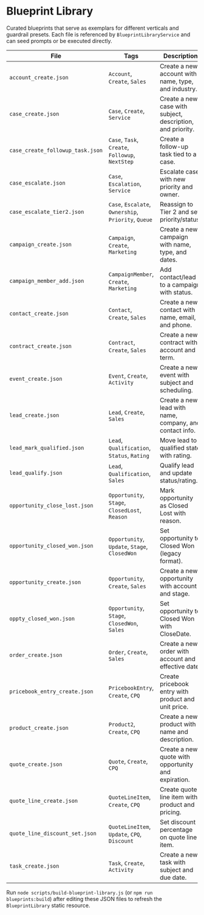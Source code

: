 # Blueprint Library

Curated blueprints that serve as exemplars for different verticals and guardrail presets. Each file is referenced by `BlueprintLibraryService` and can seed prompts or be executed directly.

| File | Tags | Description |
|------|------|-------------|
| `account_create.json` | `Account`, `Create`, `Sales` | Create a new account with name, type, and industry. |
| `case_create.json` | `Case`, `Create`, `Service` | Create a new case with subject, description, and priority. |
| `case_create_followup_task.json` | `Case`, `Task`, `Create`, `Followup`, `NextStep` | Create a follow-up task tied to a case. |
| `case_escalate.json` | `Case`, `Escalation`, `Service` | Escalate case with new priority and owner. |
| `case_escalate_tier2.json` | `Case`, `Escalate`, `Ownership`, `Priority`, `Queue` | Reassign to Tier 2 and set priority/status. |
| `campaign_create.json` | `Campaign`, `Create`, `Marketing` | Create a new campaign with name, type, and dates. |
| `campaign_member_add.json` | `CampaignMember`, `Create`, `Marketing` | Add contact/lead to a campaign with status. |
| `contact_create.json` | `Contact`, `Create`, `Sales` | Create a new contact with name, email, and phone. |
| `contract_create.json` | `Contract`, `Create`, `Sales` | Create a new contract with account and term. |
| `event_create.json` | `Event`, `Create`, `Activity` | Create a new event with subject and scheduling. |
| `lead_create.json` | `Lead`, `Create`, `Sales` | Create a new lead with name, company, and contact info. |
| `lead_mark_qualified.json` | `Lead`, `Qualification`, `Status`, `Rating` | Move lead to qualified state with rating. |
| `lead_qualify.json` | `Lead`, `Qualification`, `Sales` | Qualify lead and update status/rating. |
| `opportunity_close_lost.json` | `Opportunity`, `Stage`, `ClosedLost`, `Reason` | Mark opportunity as Closed Lost with reason. |
| `opportunity_closed_won.json` | `Opportunity`, `Update`, `Stage`, `ClosedWon` | Set opportunity to Closed Won (legacy format). |
| `opportunity_create.json` | `Opportunity`, `Create`, `Sales` | Create a new opportunity with account and stage. |
| `oppty_closed_won.json` | `Opportunity`, `Stage`, `ClosedWon`, `Sales` | Set opportunity to Closed Won with CloseDate. |
| `order_create.json` | `Order`, `Create`, `Sales` | Create a new order with account and effective date. |
| `pricebook_entry_create.json` | `PricebookEntry`, `Create`, `CPQ` | Create pricebook entry with product and unit price. |
| `product_create.json` | `Product2`, `Create`, `CPQ` | Create a new product with name and description. |
| `quote_create.json` | `Quote`, `Create`, `CPQ` | Create a new quote with opportunity and expiration. |
| `quote_line_create.json` | `QuoteLineItem`, `Create`, `CPQ` | Create quote line item with product and pricing. |
| `quote_line_discount_set.json` | `QuoteLineItem`, `Update`, `CPQ`, `Discount` | Set discount percentage on quote line item. |
| `task_create.json` | `Task`, `Create`, `Activity` | Create a new task with subject and due date. |

Run `node scripts/build-blueprint-library.js` (or `npm run blueprints:build`) after editing these JSON files to refresh the `BlueprintLibrary` static resource.
